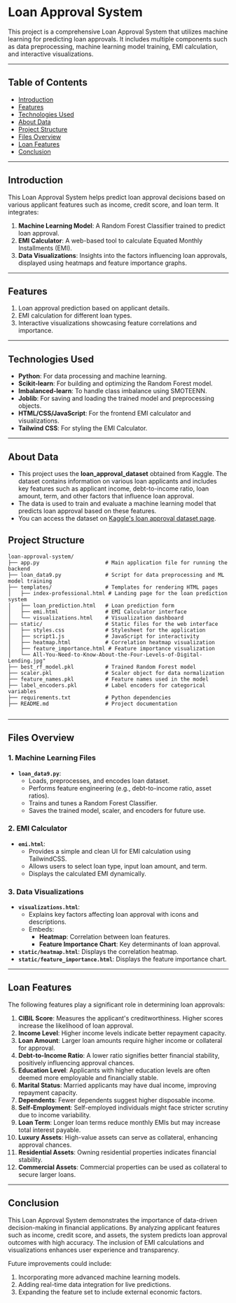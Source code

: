 # Loan Approval System

This project is a comprehensive Loan Approval System that utilizes machine learning for predicting loan approvals. It includes multiple components such as data preprocessing, machine learning model training, EMI calculation, and interactive visualizations.

---

## Table of Contents

- [Introduction](#introduction)
- [Features](#features)
- [Technologies Used](#technologies-used)
- [About Data](#about-data)
- [Project Structure](#project-structure)
- [Files Overview](#files-overview)
- [Loan Features](#loan-features)
- [Conclusion](#conclusion)


---

## Introduction

This Loan Approval System helps predict loan approval decisions based on various applicant features such as income, credit score, and loan term. It integrates:

1. **Machine Learning Model**: A Random Forest Classifier trained to predict loan approval.
2. **EMI Calculator**: A web-based tool to calculate Equated Monthly Installments (EMI).
3. **Data Visualizations**: Insights into the factors influencing loan approvals, displayed using heatmaps and feature importance graphs.

---

## Features

1. Loan approval prediction based on applicant details.
2. EMI calculation for different loan types.
3. Interactive visualizations showcasing feature correlations and importance.

---

## Technologies Used

- **Python**: For data processing and machine learning.
- **Scikit-learn**: For building and optimizing the Random Forest model.
- **Imbalanced-learn**: To handle class imbalance using SMOTEENN.
- **Joblib**: For saving and loading the trained model and preprocessing objects.
- **HTML/CSS/JavaScript**: For the frontend EMI calculator and visualizations.
- **Tailwind CSS**: For styling the EMI Calculator.

---

## About Data

- This project uses the **loan_approval_dataset** obtained from Kaggle. The dataset contains information on various loan applicants and includes key features such as applicant income, debt-to-income ratio, loan amount, term, and other factors that influence loan approval.
- The data is used to train and evaluate a machine learning model that predicts loan approval based on these features.
- You can access the dataset on [Kaggle's loan approval dataset page](https://www.kaggle.com/datasets).


## Project Structure

```
loan-approval-system/
├── app.py                     # Main application file for running the backend
├── loan_data9.py              # Script for data preprocessing and ML model training
├── templates/                 # Templates for rendering HTML pages
│   ├── index-professional.html # Landing page for the loan prediction system
│   ├── loan_prediction.html   # Loan prediction form
│   ├── emi.html               # EMI Calculator interface
│   └── visualizations.html    # Visualization dashboard
├── static/                    # Static files for the web interface
│   ├── styles.css             # Stylesheet for the application
│   ├── script1.js             # JavaScript for interactivity
│   ├── heatmap.html           # Correlation heatmap visualization
│   ├── feature_importance.html # Feature importance visualization
│   └── All-You-Need-to-Know-About-the-Four-Levels-of-Digital-Lending.jpg"            
├── best_rf_model.pkl          # Trained Random Forest model
├── scaler.pkl                 # Scaler object for data normalization
├── feature_names.pkl          # Feature names used in the model
├── label_encoders.pkl         # Label encoders for categorical variables
├── requirements.txt           # Python dependencies
├── README.md                  # Project documentation


```

---

## Files Overview

### **1. Machine Learning Files**
- **`loan_data9.py`**:
  - Loads, preprocesses, and encodes loan dataset.
  - Performs feature engineering (e.g., debt-to-income ratio, asset ratios).
  - Trains and tunes a Random Forest Classifier.
  - Saves the trained model, scaler, and encoders for future use.

### **2. EMI Calculator**
- **`emi.html`**:
  - Provides a simple and clean UI for EMI calculation using TailwindCSS.
  - Allows users to select loan type, input loan amount, and term.
  - Displays the calculated EMI dynamically.

### **3. Data Visualizations**
- **`visualizations.html`**:
  - Explains key factors affecting loan approval with icons and descriptions.
  - Embeds:
    - **Heatmap**: Correlation between loan features.
    - **Feature Importance Chart**: Key determinants of loan approval.
- **`static/heatmap.html`**: Displays the correlation heatmap.
- **`static/feature_importance.html`**: Displays the feature importance chart.

---

## Loan Features

The following features play a significant role in determining loan approvals:

1. **CIBIL Score**: Measures the applicant's creditworthiness. Higher scores increase the likelihood of loan approval.
2. **Income Level**: Higher income levels indicate better repayment capacity.
3. **Loan Amount**: Larger loan amounts require higher income or collateral for approval.
4. **Debt-to-Income Ratio**: A lower ratio signifies better financial stability, positively influencing approval chances.
5. **Education Level**: Applicants with higher education levels are often deemed more employable and financially stable.
6. **Marital Status**: Married applicants may have dual income, improving repayment capacity.
7. **Dependents**: Fewer dependents suggest higher disposable income.
8. **Self-Employment**: Self-employed individuals might face stricter scrutiny due to income variability.
9. **Loan Term**: Longer loan terms reduce monthly EMIs but may increase total interest payable.
10. **Luxury Assets**: High-value assets can serve as collateral, enhancing approval chances.
11. **Residential Assets**: Owning residential properties indicates financial stability.
12. **Commercial Assets**: Commercial properties can be used as collateral to secure larger loans.

---



## Conclusion

This Loan Approval System demonstrates the importance of data-driven decision-making in financial applications. By analyzing applicant features such as income, credit score, and assets, the system predicts loan approval outcomes with high accuracy. The inclusion of EMI calculations and visualizations enhances user experience and transparency.

Future improvements could include:

1. Incorporating more advanced machine learning models.
2. Adding real-time data integration for live predictions.
3. Expanding the feature set to include external economic factors.
